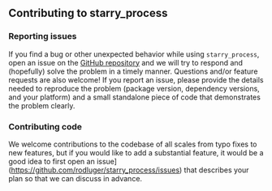 ## Contributing to starry_process

### Reporting issues

If you find a bug or other unexpected behavior while using `starry_process`, open an issue
on the [GitHub repository](https://github.com/rodluger/starry_process/issues) and we
will try to respond and (hopefully) solve the problem in a timely manner.
Questions and/or feature requests are also welcome!
If you report an issue, please provide the details needed to reproduce
the problem (package version, dependency versions, and your platform) and a small
standalone piece of code that demonstrates the problem clearly.


### Contributing code

We welcome contributions to the codebase of all scales from typo fixes to new features,
but if you would like to add a substantial feature, it would be a good idea to first
open an issue](https://github.com/rodluger/starry_process/issues) that describes
your plan so that we can discuss in advance.
